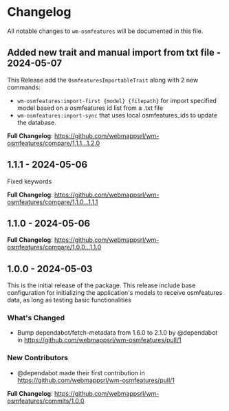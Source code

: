 # Changelog

All notable changes to `wm-osmfeatures` will be documented in this file.

## Added new trait and manual import from txt file - 2024-05-07

This Release add the `OsmfeaturesImportableTrait` along with 2 new commands:

- `wm-osmfeatures:import-first {model} {filepath}`  for import specified model based on a osmfeatures id list from a .txt file
- `wm-osmfeatures:import-sync` that uses local osmfeatures_ids to update the database.

**Full Changelog**: https://github.com/webmappsrl/wm-osmfeatures/compare/1.1.1...1.2.0

## 1.1.1 - 2024-05-06

Fixed keywords

**Full Changelog**: https://github.com/webmappsrl/wm-osmfeatures/compare/1.1.0...1.1.1

## 1.1.0 - 2024-05-06

**Full Changelog**: https://github.com/webmappsrl/wm-osmfeatures/compare/1.0.0...1.1.0

## 1.0.0 - 2024-05-03

This is the initial release of the package.
This release include base configuration for initializing the application's models to receive osmfeatures data, as long as testing basic functionalities

### What's Changed

* Bump dependabot/fetch-metadata from 1.6.0 to 2.1.0 by @dependabot in https://github.com/webmappsrl/wm-osmfeatures/pull/1

### New Contributors

* @dependabot made their first contribution in https://github.com/webmappsrl/wm-osmfeatures/pull/1

**Full Changelog**: https://github.com/webmappsrl/wm-osmfeatures/commits/1.0.0
